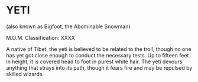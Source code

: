 # YETI  
(also known as Bigfoot, the Abominable Snowman)  
  
M.O.M. Classification: XXXX  
  
A native of Tibet, the yeti is believed to be related to the troll, though no one has yet got close enough to conduct the necessary tests. Up to fifteen feet in height, it is covered head to foot in purest white hair. The yeti devours anything that strays into its path, though it fears fire and may be repulsed by skilled wizards.  
  
